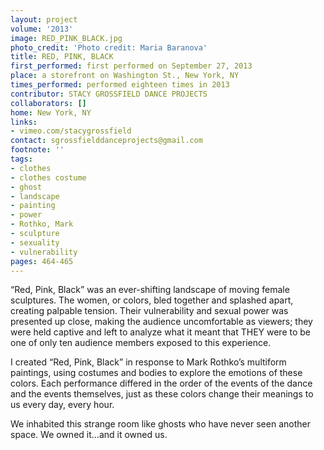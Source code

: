 ```yaml
---
layout: project
volume: '2013'
image: RED_PINK_BLACK.jpg
photo_credit: 'Photo credit: Maria Baranova'
title: RED, PINK, BLACK
first_performed: first performed on September 27, 2013
place: a storefront on Washington St., New York, NY
times_performed: performed eighteen times in 2013
contributor: STACY GROSSFIELD DANCE PROJECTS
collaborators: []
home: New York, NY
links:
- vimeo.com/stacygrossfield
contact: sgrossfielddanceprojects@gmail.com
footnote: ''
tags:
- clothes
- clothes costume
- ghost
- landscape
- painting
- power
- Rothko, Mark
- sculpture
- sexuality
- vulnerability
pages: 464-465
---
```


“Red, Pink, Black” was an ever-shifting landscape of moving female sculptures. The women, or colors, bled together and splashed apart, creating palpable tension. Their vulnerability and sexual power was presented up close, making the audience uncomfortable as viewers; they were held captive and left to analyze what it meant that THEY were to be one of only ten audience members exposed to this experience.

I created “Red, Pink, Black” in response to Mark Rothko’s multiform paintings, using costumes and bodies to explore the emotions of these colors. Each performance differed in the order of the events of the dance and the events themselves, just as these colors change their meanings to us every day, every hour.

We inhabited this strange room like ghosts who have never seen another space. We owned it…and it owned us.

